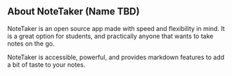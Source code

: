 ## About NoteTaker (Name TBD)

NoteTaker is an open source app made with speed and flexibility in mind. It is a great option for students, and practically anyone that wants to take notes on the go.

NoteTaker is accessible, powerful, and provides markdown features to add a bit of taste to your notes.